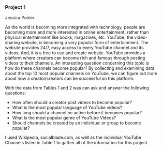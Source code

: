 ### Project 1
Jessica Poirier

  As the world is becoming more integrated with technology, people are becoming more and more interested in online entertainment, rather than physical entertainment like books, magazines, etc. YouTube, the video-sharing website, is becoming a very popular form of entertainment. The website provides 24/7, easy access to every YouTube channel and its videos. And, it is a free to use and create website. YouTube provides a platform where creators can become rich and famous through posting videos to their channels. An interesting question concerning this topic is how do these channels become popular? By collecting and examining data about the top 10 most popular channels on YouTube, we can figure out more about how a creator/creators can be successful on this platform. 
  
  With the data from Tables 1 and 2 was can ask and answer the following questions:
  - How often should a creator post videos to become popular?
  - What is the most popular language of YouTube videos?
  - How long should a channel be active before it becomes popular?
  - What is the most popular genre of YouTube Videos?
  - Should channels be created by an individual or group to become popular?
  
  I used Wikipedia, socialblade.com, as well as the individual YouTube Channels listed in Table 1 to gather all of the information for this project. 

